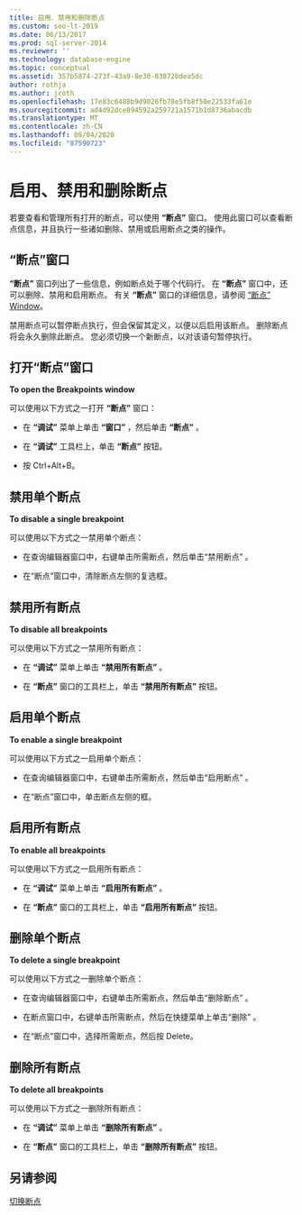 ```yaml
---
title: 启用、禁用和删除断点
ms.custom: seo-lt-2019
ms.date: 06/13/2017
ms.prod: sql-server-2014
ms.reviewer: ''
ms.technology: database-engine
ms.topic: conceptual
ms.assetid: 357b5874-273f-43a9-8e30-83872bdea5dc
author: rothja
ms.author: jroth
ms.openlocfilehash: 17e83c6488b9d9026fb78e5fb8f50e22533fa61e
ms.sourcegitcommit: ad4d92dce894592a259721a1571b1d8736abacdb
ms.translationtype: MT
ms.contentlocale: zh-CN
ms.lasthandoff: 08/04/2020
ms.locfileid: "87590723"
---
```

# <a name="enable-disable-and-delete-breakpoints"></a>启用、禁用和删除断点
  若要查看和管理所有打开的断点，可以使用 **“断点”** 窗口。 使用此窗口可以查看断点信息，并且执行一些诸如删除、禁用或启用断点之类的操作。  
  
## <a name="the-breakpoints-window"></a>“断点”窗口  
 **“断点”** 窗口列出了一些信息，例如断点处于哪个代码行。 在 **“断点”** 窗口中，还可以删除、禁用和启用断点。 有关 **“断点”** 窗口的详细信息，请参阅 [“断点” Window](transact-sql-debugger-breakpoints-window.md)。  
  
 禁用断点可以暂停断点执行，但会保留其定义，以便以后启用该断点。 删除断点将会永久删除此断点。 您必须切换一个新断点，以对该语句暂停执行。  
  
## <a name="to-open-the-breakpoints-window"></a>打开“断点”窗口  
 **To open the Breakpoints window**  
  
 可以使用以下方式之一打开 **“断点”** 窗口：  
  
-   在 **“调试”** 菜单上单击 **“窗口”** ，然后单击 **“断点”** 。  
  
-   在 **“调试”** 工具栏上，单击 **“断点”** 按钮。  
  
-   按 Ctrl+Alt+B。  
  
## <a name="to-disable-a-single-breakpoint"></a>禁用单个断点  
 **To disable a single breakpoint**  
  
 可以使用以下方式之一禁用单个断点：  
  
-   在查询编辑器窗口中，右键单击所需断点，然后单击“禁用断点”  。  
  
-   在“断点”窗口中，清除断点左侧的复选框。  
  
## <a name="to-disable-all-breakpoints"></a>禁用所有断点  
 **To disable all breakpoints**  
  
 可以使用以下方式之一禁用所有断点：  
  
-   在 **“调试”** 菜单上单击 **“禁用所有断点”** 。  
  
-   在 **“断点”** 窗口的工具栏上，单击 **“禁用所有断点”** 按钮。  
  
## <a name="to-enable-a-single-breakpoint"></a>启用单个断点  
 **To enable a single breakpoint**  
  
 可以使用以下方式之一启用单个断点：  
  
-   在查询编辑器窗口中，右键单击所需断点，然后单击“启用断点”  。  
  
-   在“断点”窗口中，单击断点左侧的框。  
  
## <a name="to-enable-all-breakpoints"></a>启用所有断点  
 **To enable all breakpoints**  
  
 可以使用以下方式之一启用所有断点：  
  
-   在 **“调试”** 菜单上单击 **“启用所有断点”** 。  
  
-   在 **“断点”** 窗口的工具栏上，单击 **“启用所有断点”** 按钮。  
  
## <a name="to-delete-a-single-breakpoint"></a>删除单个断点  
 **To delete a single breakpoint**  
  
 可以使用以下方式之一删除单个断点：  
  
-   在查询编辑器窗口中，右键单击所需断点，然后单击“删除断点”  。  
  
-   在断点窗口中，右键单击所需断点，然后在快捷菜单上单击“删除”  。  
  
-   在“断点”窗口中，选择所需断点，然后按 Delete。  
  
## <a name="to-delete-all-breakpoints"></a>删除所有断点  
 **To delete all breakpoints**  
  
 可以使用以下方式之一删除所有断点：  
  
-   在 **“调试”** 菜单上单击 **“删除所有断点”** 。  
  
-   在 **“断点”** 窗口的工具栏上，单击 **“删除所有断点”** 按钮。  
  
## <a name="see-also"></a>另请参阅  
 [切换断点](../spatial/point.md)  
  
  
